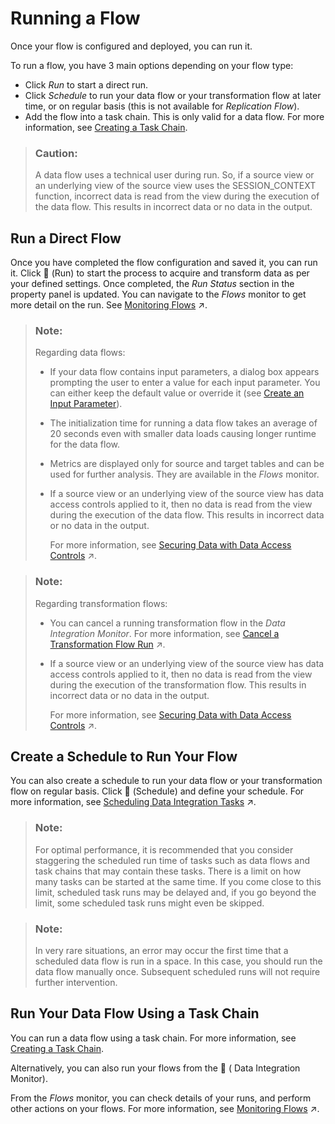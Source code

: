 <!-- loio5b591d4998fa4a148750016a29ada91e -->

<link rel="stylesheet" type="text/css" href="../css/sap-icons.css"/>

# Running a Flow

Once your flow is configured and deployed, you can run it.

To run a flow, you have 3 main options depending on your flow type:

-   Click *Run* to start a direct run.
-   Click *Schedule* to run your data flow or your transformation flow at later time, or on regular basis \(this is not available for *Replication Flow*\).
-   Add the flow into a task chain. This is only valid for a data flow. For more information, see [Creating a Task Chain](creating-a-task-chain-d1afbc2.md).

> ### Caution:  
> A data flow uses a technical user during run. So, if a source view or an underlying view of the source view uses the SESSION\_CONTEXT function, incorrect data is read from the view during the execution of the data flow. This results in incorrect data or no data in the output.



<a name="loio5b591d4998fa4a148750016a29ada91e__section_kxy_dq3_pzb"/>

## Run a Direct Flow

Once you have completed the flow configuration and saved it, you can run it. Click <span class="FPA-icons-V3"></span> \(Run\) to start the process to acquire and transform data as per your defined settings. Once completed, the *Run Status* section in the property panel is updated. You can navigate to the *Flows* monitor to get more detail on the run. See [Monitoring Flows](https://help.sap.com/viewer/9f36ca35bc6145e4acdef6b4d852d560/DEV_CURRENT/en-US/b661ea0766a24c7d839df950330a89fd.html "In the Flows monitor, you can find all the deployed flows per space.") :arrow_upper_right:.

> ### Note:  
> Regarding data flows:
> 
> -   If your data flow contains input parameters, a dialog box appears prompting the user to enter a value for each input parameter. You can either keep the default value or override it \(see [Create an Input Parameter](create-an-input-parameter-a6fb3e7.md)\).
> 
> -   The initialization time for running a data flow takes an average of 20 seconds even with smaller data loads causing longer runtime for the data flow.
> -   Metrics are displayed only for source and target tables and can be used for further analysis. They are available in the *Flows* monitor.
> -   If a source view or an underlying view of the source view has data access controls applied to it, then no data is read from the view during the execution of the data flow. This results in incorrect data or no data in the output.
> 
>     For more information, see [Securing Data with Data Access Controls](https://help.sap.com/viewer/9f36ca35bc6145e4acdef6b4d852d560/DEV_CURRENT/en-US/a032e51c730147c7a1fcac125b4cfe14.html "Data access controls allow you to apply row-level security to your objects. When a data access control is applied to a data layer view or a business layer object, any user viewing its data will see only the rows for which they are authorized, based on the specified criteria.") :arrow_upper_right:.

> ### Note:  
> Regarding transformation flows:
> 
> -   You can cancel a running transformation flow in the *Data Integration Monitor*. For more information, see [Cancel a Transformation Flow Run](https://help.sap.com/viewer/9f36ca35bc6145e4acdef6b4d852d560/DEV_CURRENT/en-US/ab885f05210f4a52aebe8306c8cad083.html "You want to cancel a transformation flow that is running.") :arrow_upper_right:.
> 
> -   If a source view or an underlying view of the source view has data access controls applied to it, then no data is read from the view during the execution of the transformation flow. This results in incorrect data or no data in the output.
> 
>     For more information, see [Securing Data with Data Access Controls](https://help.sap.com/viewer/9f36ca35bc6145e4acdef6b4d852d560/DEV_CURRENT/en-US/a032e51c730147c7a1fcac125b4cfe14.html "Data access controls allow you to apply row-level security to your objects. When a data access control is applied to a data layer view or a business layer object, any user viewing its data will see only the rows for which they are authorized, based on the specified criteria.") :arrow_upper_right:.



<a name="loio5b591d4998fa4a148750016a29ada91e__section_bqf_5q3_pzb"/>

## Create a Schedule to Run Your Flow

You can also create a schedule to run your data flow or your transformation flow on regular basis. Click <span class="FPA-icons-V3"></span> \(Schedule\) and define your schedule. For more information, see [Scheduling Data Integration Tasks](https://help.sap.com/viewer/9f36ca35bc6145e4acdef6b4d852d560/DEV_CURRENT/en-US/7fa07621d9c0452a978cb2cc8e4cd2b1.html "Schedule data integration tasks to run periodically at a specified date or time.") :arrow_upper_right:.

> ### Note:  
> For optimal performance, it is recommended that you consider staggering the scheduled run time of tasks such as data flows and task chains that may contain these tasks. There is a limit on how many tasks can be started at the same time. If you come close to this limit, scheduled task runs may be delayed and, if you go beyond the limit, some scheduled task runs might even be skipped.

> ### Note:  
> In very rare situations, an error may occur the first time that a scheduled data flow is run in a space. In this case, you should run the data flow manually once. Subsequent scheduled runs will not require further intervention.



<a name="loio5b591d4998fa4a148750016a29ada91e__section_hh4_pr3_pzb"/>

## Run Your Data Flow Using a Task Chain

You can run a data flow using a task chain. For more information, see [Creating a Task Chain](creating-a-task-chain-d1afbc2.md).

Alternatively, you can also run your flows from the <span class="FPA-icons-V3"></span> \( Data Integration Monitor\).

From the *Flows* monitor, you can check details of your runs, and perform other actions on your flows. For more information, see [Monitoring Flows](https://help.sap.com/viewer/9f36ca35bc6145e4acdef6b4d852d560/DEV_CURRENT/en-US/b661ea0766a24c7d839df950330a89fd.html "In the Flows monitor, you can find all the deployed flows per space.") :arrow_upper_right:.

